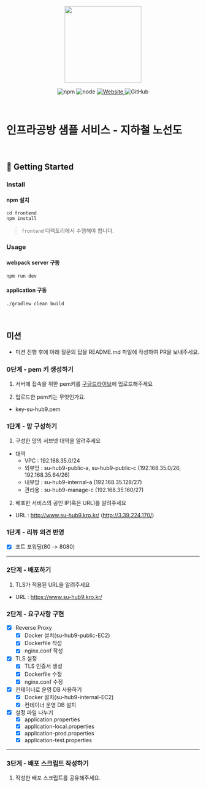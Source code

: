 <p align="center">
    <img width="200px;" src="https://raw.githubusercontent.com/woowacourse/atdd-subway-admin-frontend/master/images/main_logo.png"/>
</p>
<p align="center">
  <img alt="npm" src="https://img.shields.io/badge/npm-%3E%3D%205.5.0-blue">
  <img alt="node" src="https://img.shields.io/badge/node-%3E%3D%209.3.0-blue">
  <a href="https://edu.nextstep.camp/c/R89PYi5H" alt="nextstep atdd">
    <img alt="Website" src="https://img.shields.io/website?url=https%3A%2F%2Fedu.nextstep.camp%2Fc%2FR89PYi5H">
  </a>
  <img alt="GitHub" src="https://img.shields.io/github/license/next-step/atdd-subway-service">
</p>

<br>

# 인프라공방 샘플 서비스 - 지하철 노선도

<br>

## 🚀 Getting Started

### Install
#### npm 설치
```
cd frontend
npm install
```
> `frontend` 디렉토리에서 수행해야 합니다.

### Usage
#### webpack server 구동
```
npm run dev
```
#### application 구동
```
./gradlew clean build
```
<br>

## 미션

* 미션 진행 후에 아래 질문의 답을 README.md 파일에 작성하여 PR을 보내주세요.

### 0단계 - pem 키 생성하기

1. 서버에 접속을 위한 pem키를 [구글드라이브](https://drive.google.com/drive/folders/1dZiCUwNeH1LMglp8dyTqqsL1b2yBnzd1?usp=sharing)에 업로드해주세요

2. 업로드한 pem키는 무엇인가요.
- key-su-hub9.pem

### 1단계 - 망 구성하기
1. 구성한 망의 서브넷 대역을 알려주세요
- 대역 
  - VPC : 192.168.35.0/24
  - 외부망 : su-hub9-public-a, su-hub9-public-c (192.168.35.0/26, 192.168.35.64/26)
  - 내부망 : su-hub9-internal-a (192.168.35.128/27)
  - 관리용 : su-hub9-manage-c (192.168.35.160/27)

2. 배포한 서비스의 공인 IP(혹은 URL)를 알려주세요

- URL : http://www.su-hub9.kro.kr/ (http://3.39.224.170/)

### 1단계 - 리뷰 의견 반영
- [x] 포트 포워딩(80 -> 8080)

---

### 2단계 - 배포하기
1. TLS가 적용된 URL을 알려주세요

- URL : https://www.su-hub9.kro.kr/

### 2단계 - 요구사항 구현
- [x] Reverse Proxy
  - [x] Docker 설치(su-hub9-public-EC2)
  - [x] Dockerfile 작성
  - [x] nginx.conf 작성

- [x] TLS 설정
  - [x] TLS 인증서 생성
  - [x] Dockerfile 수정
  - [x] nginx.conf 수정

- [x] 컨테이너로 운영 DB 사용하기
  - [x] Docker 설치(su-hub9-internal-EC2)
  - [x] 컨테이너 운영 DB 설치

- [x] 설정 파일 나누기
  - [x] application.properties
  - [x] application-local.properties
  - [x] application-prod.properties
  - [x] application-test.properties

---

### 3단계 - 배포 스크립트 작성하기

1. 작성한 배포 스크립트를 공유해주세요.


